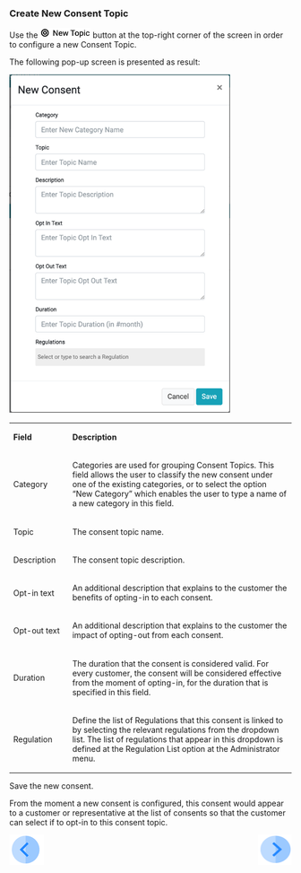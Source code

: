 ### Create New Consent Topic

Use the  ![image](/articles/DPM/images/Figure_64a_New_Topic_Icon.png) button at the top-right corner of the screen in order to configure a new Consent Topic.

The following pop-up screen is presented as result:

 ![image](/articles/DPM/images/Figure_64_New_Consent_Screen.png)

<table>
<tbody>
<tr>
<td width="103">
<p><strong>Field</strong></p>
</td>
<td width="600">
<p><strong>Description</strong></p>
</td>
</tr>
<tr>
<td width="103">
<p>Category</p>
</td>
<td width="600">
<p>Categories are used for grouping Consent Topics. This field allows the user to classify the new consent under one of the existing categories, or to select the option &ldquo;New Category&rdquo; which enables the user to type a name of a new category in this field. &nbsp;</p>
</td>
</tr>
<tr>
<td width="103">
<p>Topic</p>
</td>
<td width="600">
<p>The consent topic name.</p>
</td>
</tr>
<tr>
<td width="103">
<p>Description</p>
</td>
<td width="600">
<p>The consent topic description.</p>
</td>
</tr>
<tr>
<td width="103">
<p>Opt-in text</p>
</td>
<td width="600">
<p>An additional description that explains to the customer the benefits of opting-in to each consent.</p>
</td>
</tr>
<tr>
<td width="103">
<p>Opt-out text</p>
</td>
<td width="600">
<p>An additional description that explains to the customer the impact of opting-out from each consent.</p>
</td>
</tr>
<tr>
<td width="103">
<p>Duration</p>
</td>
<td width="600">
<p>The duration that the consent is considered valid. For every customer, the consent will be considered effective from the moment of opting-in, for the duration that is specified in this field.</p>
</td>
</tr>
<tr>
<td width="103">
<p>Regulation</p>
</td>
<td width="600">
<p>Define the list of Regulations that this consent is linked to by selecting the relevant regulations from the dropdown list. The list of regulations that appear in this dropdown is defined at the Regulation List option at the Administrator menu.</p>
</td>
</tr>
</tbody>
</table>

Save the new consent. 

From the moment a new consent is configured, this consent would appear to a customer or representative at the list of consents so that the customer can select if to opt-in to this consent topic. 

[![Previous](/articles/DPM/images/Previous.png)](/articles/DPM/08_Consent_Management/03_View_Consent_List.md)[<img align="right" width="60" height="54" src="/articles/DPM/images/Next.png">](/articles/DPM/08_Consent_Management_Overview/05_Obtain_Customer_Consent.md)

